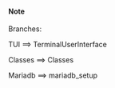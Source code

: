 #### Note

Branches:

TUI ==> TerminalUserInterface

Classes ==> Classes

Mariadb ==> mariadb_setup



